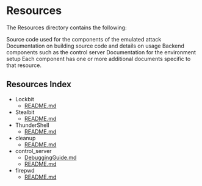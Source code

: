 # Resources

The Resources directory contains the following:

Source code used for the components of the emulated attack
Documentation on building source code and details on usage
Backend components such as the control server
Documentation for the environment setup
Each component has one or more additional documents specific to that resource.

## Resources Index

* Lockbit
  * [README.md](./Lockbit/README.md)
* Stealbit
  * [README.md](./Stealbit/README.md)
* ThunderShell
  * [README.md](./ThunderShell/README.md)
* cleanup
  * [README.md](./cleanup/README.md)
* control_server
  * [DebuggingGuide.md](./control_server/DebuggingGuide.md)
  * [README.md](./control_server/README.md)
* firepwd
  * [README.md](./firepwd/README.md)
